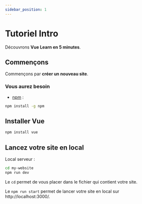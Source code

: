 ```yaml
---
sidebar_position: 1
---
```


# Tutoriel Intro

Découvrons **Vue Learn en 5 minutes**.

## Commençons

Commençons par **créer un nouveau site**.

### Vous aurez besoin

- [npm](https://docs.npmjs.com/downloading-and-installing-node-js-and-npm) :
```bash
npm install -g npm
```

## Installer Vue 

```bash
npm install vue
```

## Lancez votre site en local

Local serveur :

```bash
cd my-website
npm run dev
```

Le `cd` permet de vous placer dans le fichier qui contient votre site.

Le `npm run start` permet de lancer votre site en local sur http://localhost:3000/.
